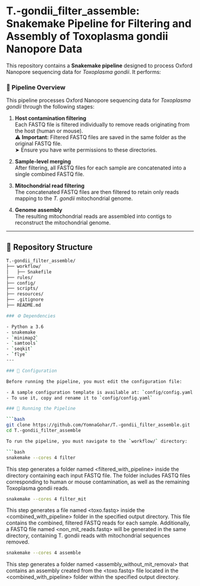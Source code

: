 # T.-gondii_filter_assemble: Snakemake Pipeline for Filtering and Assembly of Toxoplasma gondii Nanopore Data

This repository contains a **Snakemake pipeline** designed to process Oxford Nanopore sequencing data for *Toxoplasma gondii*. It performs:

### 🧬 Pipeline Overview

This pipeline processes Oxford Nanopore sequencing data for *Toxoplasma gondii* through the following stages:

1. **Host contamination filtering**  
   Each FASTQ file is filtered individually to remove reads originating from the host (human or mouse).  
   ⚠️ **Important:** Filtered FASTQ files are saved in the same folder as the original FASTQ file.  
   ➤ Ensure you have write permissions to these directories.

2. **Sample-level merging**  
   After filtering, all FASTQ files for each sample are concatenated into a single combined FASTQ file.

3. **Mitochondrial read filtering**  
   The concatenated FASTQ files are then filtered to retain only reads mapping to the *T. gondii* mitochondrial genome.

4. **Genome assembly**  
   The resulting mitochondrial reads are assembled into contigs to reconstruct the mitochondrial genome.

---

## 📁 Repository Structure

```bash
T.-gondii_filter_assemble/
├── workflow/             
│   ├── Snakefile    
├── rules/            
├── config/               
├── scripts/              
├── resources/            
├── .gitignore
├── README.md

### ⚙️ Dependencies

- Python ≥ 3.6
- snakemake 
- `minimap2`
- `samtools`
- `seqkit`
- `flye`
---

### 📝 Configuration

Before running the pipeline, you must edit the configuration file:

- A sample configuration template is available at: `config/config.yaml.sample`
- To use it, copy and rename it to `config/config.yaml`

### 🚀 Running the Pipeline

```bash
git clone https://github.com/YomnaGohar/T.-gondii_filter_assemble.git
cd T.-gondii_filter_assemble

To run the pipeline, you must navigate to the `workflow/` directory:

```bash
snakemake --cores 4 filter
```
This step generates a folder named <filtered_with_pipeline> inside the directory containing each input FASTQ file. The folder includes FASTQ files corresponding to human or mouse contamination, as well as the remaining Toxoplasma gondii reads. 

```bash
snakemake --cores 4 filter_mit
```
This step generates a file named <toxo.fastq> inside the <combined_with_pipeline> folder in the specified output directory. This file contains the combined, filtered FASTQ reads for each sample. Additionally, a FASTQ file named <non_mit_reads.fastq> will be generated in the same directory, containing T. gondii reads with mitochondrial sequences removed.

```bash
snakemake --cores 4 assemble
```
This step generates a folder named <assembly_without_mit_removal> that contains an assembly created from the <toxo.fastq> file located in the <combined_with_pipeline> folder within the specified output directory.






